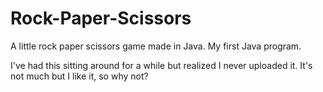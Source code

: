 # Rock-Paper-Scissors
A little rock paper scissors game made in Java. My first Java program.

I've had this sitting around for a while but realized I never uploaded it. It's not much but I like it, so why not?
